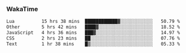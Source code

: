 ### WakaTime

<!--START_SECTION:waka-->

```txt
Lua          15 hrs 38 mins  ████████████▓░░░░░░░░░░░░   50.79 %
Other        5 hrs 42 mins   ████▓░░░░░░░░░░░░░░░░░░░░   18.52 %
JavaScript   4 hrs 36 mins   ███▓░░░░░░░░░░░░░░░░░░░░░   14.97 %
CSS          2 hrs 23 mins   ██░░░░░░░░░░░░░░░░░░░░░░░   07.76 %
Text         1 hr 38 mins    █▒░░░░░░░░░░░░░░░░░░░░░░░   05.33 %
```

<!--END_SECTION:waka-->
